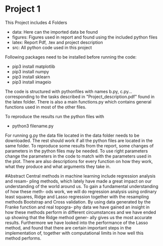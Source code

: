 # Project 1

This Project includes 4 Folders
- data:     Here can the imported data be found
- figures:  Figures used in report and found using the included python files
- latex:    Report Pdf, .tex and project description 
- src:      All python code used in this project 

Following packages need to be installed before running the code:
- pip3 install matplotlib
- pip3 install numpy 
- pip3 install sklearn
- pip3 install imageio

The code is structured with pythonfiles with names b.py, c.py... corresponding to the tasks described in "Project_description.pdf" found in the latex folder. There is also a main functions.py which contains general functions used in most of the other files. 

To reproduce the results run the python files with
- python3 filename.py  

For running g.py the data file located in the data folder needs to be downloaded. The rest should work if all the python files are located in the same folder. To reproduce some results from the report, some changes of parameters in the python files may be needed. To use right parameters change the parameters in the code to match with the parameters used in the plot. There are also descriptions for every function on how they work, what they produce and what arguments they take in. 

#Abstract
Central methods in machine learning include regression analysis and resam-
pling methods, which lately have made a great impact on our understanding of
the world around us. To gain a fundamental understanding of how these meth-
ods work, we will do regression analysis using ordinary least squares, Ridge and
Lasso regression together with the resampling methods Bootstrap and Cross
validation. By using data generated by the Franke function and real topogra-
phy data we have gained an insight in how these methods perform in different
circumstances and we have ended up showing that the Ridge method gener-
ally gives us the most accurate results. Furthermore we have looked into the
performance of the Lasso method, and found that there are certain important
steps in the implementation of, together with computational limits in how well
this method performs.
